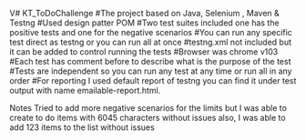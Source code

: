 V# KT_ToDoChallenge
#The project based on Java, Selenium , Maven & Testng
#Used design patter POM
#Two test suites included one has the positive tests and one for the negative scenarios
#You can run any specific test direct as testng or you can run all at once
#testng.xml not included but it can be added to control running the tests
#Browser was chrome v103
#Each test has comment before to describe what is the purpose of the test
#Tests are independent so you can run any test at any time or run all in any order
#For reporting I used default report of testng you can find it under test output with name emailable-report.html. 

Notes
Tried to add more negative scenarios for the limits but I was able to create to do items with 6045 characters without issues
also, I was able to add 123 items to the list without issues
